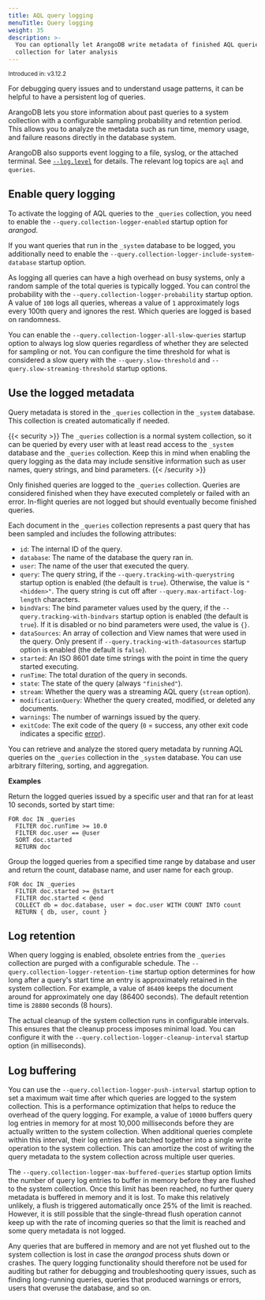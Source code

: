 ```yaml
---
title: AQL query logging
menuTitle: Query logging
weight: 35
description: >-
  You can optionally let ArangoDB write metadata of finished AQL queries to a
  collection for later analysis
---
```

<small>Introduced in: v3.12.2</small>

For debugging query issues and to understand usage patterns, it can be helpful
to have a persistent log of queries.

ArangoDB lets you store information about past queries to a system collection
with a configurable sampling probability and retention period. This allows you
to analyze the metadata such as run time, memory usage, and failure reasons
directly in the database system.

ArangoDB also supports event logging to a file, syslog, or the attached terminal.
See [`--log.level`](../../components/arangodb-server/options.md#--loglevel) for
details. The relevant log topics are `aql` and `queries`.

## Enable query logging

To activate the logging of AQL queries to the `_queries` collection, you need to
enable the `--query.collection-logger-enabled` startup option for _arangod_.

If you want queries that run in the `_system` database to be logged, you
additionally need to enable the `--query.collection-logger-include-system-database`
startup option.

As logging all queries can have a high overhead on busy systems, only a random
sample of the total queries is typically logged. You can control the probability
with the `--query.collection-logger-probability` startup option. A value of `100`
logs all queries, whereas a value of `1` approximately logs every 100th query
and ignores the rest. Which queries are logged is based on randomness.

You can enable the `--query.collection-logger-all-slow-queries` startup option
to always log slow queries regardless of whether they are selected for sampling
or not. You can configure the time threshold for what is considered a slow query
with the `--query.slow-threshold` and `--query.slow-streaming-threshold`
startup options.

## Use the logged metadata

Query metadata is stored in the `_queries` collection in the `_system` database.
This collection is created automatically if needed.

{{< security >}}
The `_queries` collection is a normal system collection, so it can be queried by
every user with at least read access to the `_system` database and the `_queries`
collection. Keep this in mind when enabling the query logging as the data may
include sensitive information such as user names, query strings, and bind parameters.
{{< /security >}}

Only finished queries are logged to the `_queries` collection. Queries are
considered finished when they have executed completely or failed with an error.
In-flight queries are not logged but should eventually become finished queries.

Each document in the `_queries` collection represents a past query that has been
sampled and includes the following attributes:

- `id`: The internal ID of the query.
- `database`: The name of the database the query ran in.
- `user`: The name of the user that executed the query.
- `query`: The query string, if the `--query.tracking-with-querystring`
  startup option is enabled (the default is `true`). Otherwise, the value is
  `"<hidden>"`. The query string is cut off after
  `--query.max-artifact-log-length` characters.
- `bindVars`: The bind parameter values used by the query, if the
  `--query.tracking-with-bindvars` startup option is enabled (the default is
  `true`). If it is disabled or no bind parameters were used, the value is `{}`.
- `dataSources`: An array of collection and View names that were used in the
  query. Only present if `--query.tracking-with-datasources` startup option is
  enabled (the default is `false`).
- `started`: An ISO 8601 date time strings with the point in time the query
  started executing.
- `runTime`: The total duration of the query in seconds.
- `state`: The state of the query (always `"finished"`).
- `stream`:  Whether the query was a streaming AQL query (`stream` option).
- `modificationQuery`: Whether the query created, modified, or deleted any documents.
- `warnings`: The number of warnings issued by the query.
- `exitCode`: The exit code of the query (`0` = success, any other exit code
  indicates a specific [error](../../develop/error-codes-and-meanings.md)).

You can retrieve and analyze the stored query metadata by running AQL queries on
the `_queries` collection in the `_system` database. You can use arbitrary
filtering, sorting, and aggregation.

**Examples**

Return the logged queries issued by a specific user and that ran for at least
10 seconds, sorted by start time:

```aql
FOR doc IN _queries
  FILTER doc.runTime >= 10.0
  FILTER doc.user == @user
  SORT doc.started
  RETURN doc
```

Group the logged queries from a specified time range by database and user and
return the count, database name, and user name for each group.

```aql
FOR doc IN _queries
  FILTER doc.started >= @start
  FILTER doc.started < @end
  COLLECT db = doc.database, user = doc.user WITH COUNT INTO count
  RETURN { db, user, count }
```

## Log retention

When query logging is enabled, obsolete entries from the `_queries` collection
are purged with a configurable schedule. The `--query.collection-logger-retention-time`
startup option determines for how long after a query's start time an entry is
approximately retained in the system collection. For example, a value of `86400`
keeps the document around for approximately one day (86400 seconds).
The default retention time is `28800` seconds (8 hours).

The actual cleanup of the system collection runs in configurable intervals.
This ensures that the cleanup process imposes minimal load.
You can configure it with the `--query.collection-logger-cleanup-interval`
startup option (in milliseconds).

## Log buffering

You can use the `--query.collection-logger-push-interval` startup option to set
a maximum wait time after which queries are logged to the system collection.
This is a performance optimization that helps to reduce the overhead of the
query logging. For example, a value of `10000` buffers query log entries in
memory for at most 10,000 milliseconds before they are actually written to the
system collection. When additional queries complete within this interval, their
log entries are batched together into a single write operation to the
system collection. This can amortize the cost of writing the query metadata to
the system collection across multiple user queries.

The `--query.collection-logger-max-buffered-queries` startup option limits the
number of query log entries to buffer in memory before they are flushed to the
system collection. Once this limit has been reached, no further query metadata
is buffered in memory and it is lost. To make this relatively unlikely, a flush
is triggered automatically once 25% of the limit is reached. However, it is
still possible that the single-thread flush operation cannot keep up with the
rate of incoming queries so that the limit is reached and some query metadata is
not logged.

Any queries that are buffered in memory and are not yet flushed out to the
system collection is lost in case the _arangod_ process shuts down or crashes.
The query logging functionality should therefore not be used for auditing but
rather for debugging and troubleshooting query issues, such as finding
long-running queries, queries that produced warnings or errors, users that
overuse the database, and so on.
